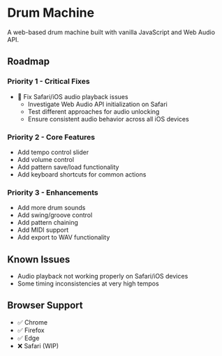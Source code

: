 # Drum Machine

A web-based drum machine built with vanilla JavaScript and Web Audio API.

## Roadmap

### Priority 1 - Critical Fixes
- 🐛 Fix Safari/iOS audio playback issues
  - Investigate Web Audio API initialization on Safari
  - Test different approaches for audio unlocking
  - Ensure consistent audio behavior across all iOS devices

### Priority 2 - Core Features
- Add tempo control slider
- Add volume control
- Add pattern save/load functionality
- Add keyboard shortcuts for common actions

### Priority 3 - Enhancements
- Add more drum sounds
- Add swing/groove control
- Add pattern chaining
- Add MIDI support
- Add export to WAV functionality

## Known Issues
- Audio playback not working properly on Safari/iOS devices
- Some timing inconsistencies at very high tempos

## Browser Support
- ✅ Chrome
- ✅ Firefox
- ✅ Edge
- ❌ Safari (WIP)